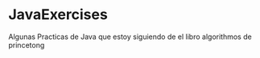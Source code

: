 # JavaExercises
Algunas Practicas de Java que estoy siguiendo de el libro algorithmos de princetong
